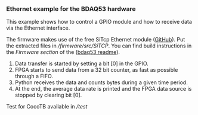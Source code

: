 ### Ethernet example for the BDAQ53 hardware

This example shows how to control a GPIO module and how to receive data via the Ethernet interface.

The firmware makes use of the free SiTcp Ethernet module ([GitHub][url1]). Put the extracted files in */firmware/src/SiTCP*.
You can find build instructions in the *Firmware section* of the ([bdaq53 readme][url2]).

[url1]: https://github.com/BeeBeansTechnologies/SiTCP_Netlist_for_Kintex7
[url2]: https://gitlab.cern.ch/silab/bdaq53#firmware

1. Data transfer is started by setting a bit [0] in the GPIO.
2. FPGA starts to send data from a 32 bit counter, as fast as possible through a FIFO.
3. Python receives the data and counts bytes during a given time period.
4. At the end, the average data rate is printed and the FPGA data source is stopped by clearing bit [0].

Test for CocoTB available in */test*
